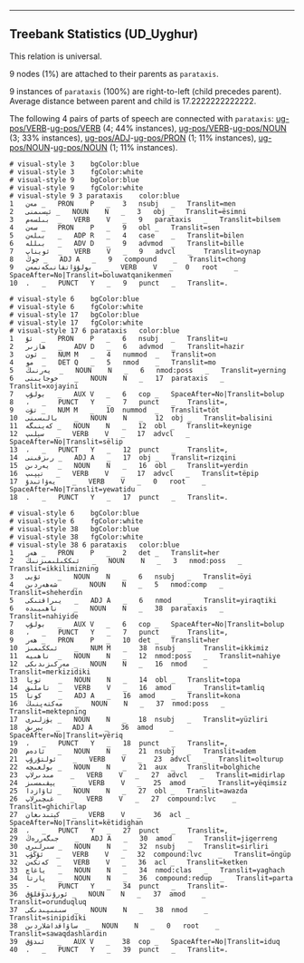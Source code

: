 

--------------------------------------------------------------------------------

## Treebank Statistics (UD_Uyghur)

This relation is universal.

9 nodes (1%) are attached to their parents as `parataxis`.

9 instances of `parataxis` (100%) are right-to-left (child precedes parent).
Average distance between parent and child is 17.2222222222222.

The following 4 pairs of parts of speech are connected with `parataxis`: [ug-pos/VERB]()-[ug-pos/VERB]() (4; 44% instances), [ug-pos/VERB]()-[ug-pos/NOUN]() (3; 33% instances), [ug-pos/ADJ]()-[ug-pos/PRON]() (1; 11% instances), [ug-pos/NOUN]()-[ug-pos/NOUN]() (1; 11% instances).


~~~ conllu
# visual-style 3	bgColor:blue
# visual-style 3	fgColor:white
# visual-style 9	bgColor:blue
# visual-style 9	fgColor:white
# visual-style 9 3 parataxis	color:blue
1	مەن	_	PRON	P	_	3	nsubj	_	Translit=men
2	ئېسىمنى	_	NOUN	N	_	3	obj	_	Translit=ësimni
3	بىلسەم	_	VERB	V	_	9	parataxis	_	Translit=bilsem
4	سەن	_	PRON	P	_	9	obl	_	Translit=sen
5	بىلەن	_	ADP	R	_	4	case	_	Translit=bilen
6	بىللە	_	ADV	D	_	9	advmod	_	Translit=bille
7	ئويناپ	_	VERB	V	_	9	advcl	_	Translit=oynap
8	چوڭ	_	ADJ	A	_	9	compound	_	Translit=chong
9	بولۇۋاتقانىكەنمەن	_	VERB	V	_	0	root	_	SpaceAfter=No|Translit=boluwatqanikenmen
10	.	_	PUNCT	Y	_	9	punct	_	Translit=.

~~~


~~~ conllu
# visual-style 6	bgColor:blue
# visual-style 6	fgColor:white
# visual-style 17	bgColor:blue
# visual-style 17	fgColor:white
# visual-style 17 6 parataxis	color:blue
1	ئۇ	_	PRON	P	_	6	nsubj	_	Translit=u
2	ھازىر	_	ADV	D	_	6	advmod	_	Translit=hazir
3	ئون	_	NUM	M	_	4	nummod	_	Translit=on
4	مو	_	DET	Q	_	5	nmod	_	Translit=mo
5	يەرنىڭ	_	NOUN	N	_	6	nmod:poss	_	Translit=yerning
6	خوجايىنى	_	NOUN	N	_	17	parataxis	_	Translit=xojayini
7	بولۇپ	_	AUX	V	_	6	cop	_	SpaceAfter=No|Translit=bolup
8	،	_	PUNCT	Y	_	7	punct	_	Translit=,
9	تۆت	_	NUM	M	_	10	nummod	_	Translit=töt
10	بالىسىنى	_	NOUN	N	_	12	obj	_	Translit=balisini
11	كەينىگە	_	NOUN	N	_	12	obl	_	Translit=keynige
12	سېلىپ	_	VERB	V	_	17	advcl	_	SpaceAfter=No|Translit=sëlip
13	،	_	PUNCT	Y	_	12	punct	_	Translit=,
14	رىزقىنى	_	ADJ	A	_	17	obj	_	Translit=rizqini
15	يەردىن	_	NOUN	N	_	16	obl	_	Translit=yerdin
16	تېپىپ	_	VERB	V	_	17	advcl	_	Translit=tëpip
17	يەۋاتىدۇ	_	VERB	V	_	0	root	_	SpaceAfter=No|Translit=yewatidu
18	.	_	PUNCT	Y	_	17	punct	_	Translit=.

~~~


~~~ conllu
# visual-style 6	bgColor:blue
# visual-style 6	fgColor:white
# visual-style 38	bgColor:blue
# visual-style 38	fgColor:white
# visual-style 38 6 parataxis	color:blue
1	ھەر	_	PRON	P	_	2	det	_	Translit=her
2	ئىككىلىمىزنىڭ	_	NOUN	N	_	3	nmod:poss	_	Translit=ikkilimizning
3	ئۆيى	_	NOUN	N	_	6	nsubj	_	Translit=öyi
4	شەھەردىن	_	NOUN	N	_	5	nmod:comp	_	Translit=sheherdin
5	يىراقتىكى	_	ADJ	A	_	6	nmod	_	Translit=yiraqtiki
6	ناھىيىدە	_	NOUN	N	_	38	parataxis	_	Translit=nahiyide
7	بولۇپ	_	AUX	V	_	6	cop	_	SpaceAfter=No|Translit=bolup
8	،	_	PUNCT	Y	_	7	punct	_	Translit=,
9	ھەر	_	PRON	P	_	10	det	_	Translit=her
10	ئىككىمىز	_	NUM	M	_	38	nsubj	_	Translit=ikkimiz
11	ناھىيە	_	NOUN	N	_	12	nmod:poss	_	Translit=nahiye
12	مەركىزىدىكى	_	NOUN	N	_	16	nmod	_	Translit=merkizidiki
13	توپا	_	NOUN	N	_	14	obl	_	Translit=topa
14	تاملىق	_	VERB	V	_	16	amod	_	Translit=tamliq
15	كونا	_	ADJ	A	_	16	amod	_	Translit=kona
16	مەكتەپنىڭ	_	NOUN	N	_	37	nmod:poss	_	Translit=mektepning
17	يۈزلىرى	_	NOUN	N	_	18	nsubj	_	Translit=yüzliri
18	يېرىق	_	ADJ	A	_	36	amod	_	SpaceAfter=No|Translit=yëriq
19	،	_	PUNCT	Y	_	18	punct	_	Translit=,
20	ئادەم	_	NOUN	N	_	21	nsubj	_	Translit=adem
21	ئولتۇرۇپ	_	VERB	V	_	23	advcl	_	Translit=olturup
22	بولغىچە	_	NOUN	N	_	21	aux	_	Translit=bolghiche
23	مىدىرلاپ	_	VERB	V	_	27	advcl	_	Translit=midirlap
24	يېقىمسىز	_	VERB	V	_	25	amod	_	Translit=yëqimsiz
25	ئاۋازدا	_	NOUN	N	_	27	obl	_	Translit=awazda
26	غىچىرلاپ	_	VERB	V	_	27	compound:lvc	_	Translit=ghichirlap
27	كېتىدىغان	_	VERB	V	_	36	acl	_	SpaceAfter=No|Translit=këtidighan
28	،	_	PUNCT	Y	_	27	punct	_	Translit=,
29	جىگەررەڭ	_	ADJ	A	_	30	amod	_	Translit=jigerreng
30	سىرلىرى	_	NOUN	N	_	32	nsubj	_	Translit=sirliri
31	ئۆڭۈپ	_	VERB	V	_	32	compound:lvc	_	Translit=öngüp
32	كەتكەن	_	VERB	V	_	36	acl	_	Translit=ketken
33	ياغاچ	_	NOUN	N	_	34	nmod:clas	_	Translit=yaghach
34	پارتا	_	NOUN	N	_	36	compound:redup	_	Translit=parta
35	-	_	PUNCT	Y	_	34	punct	_	Translit=-
36	ئورۇندۇقلۇق	_	NOUN	N	_	37	amod	_	Translit=orunduqluq
37	سىنىپىدىكى	_	NOUN	N	_	38	nmod	_	Translit=sinipidiki
38	ساۋاقداشلاردىن	_	NOUN	N	_	0	root	_	Translit=sawaqdashlardin
39	ئىدۇق	_	AUX	V	_	38	cop	_	SpaceAfter=No|Translit=iduq
40	.	_	PUNCT	Y	_	39	punct	_	Translit=.

~~~


